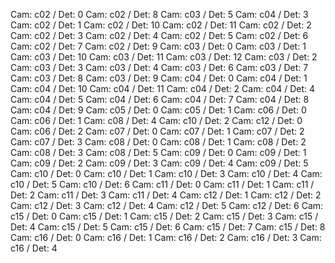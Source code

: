 Cam: c02 / Det: 0
Cam: c02 / Det: 8
Cam: c03 / Det: 5
Cam: c04 / Det: 3
Cam: c02 / Det: 1
Cam: c02 / Det: 10
Cam: c02 / Det: 11
Cam: c02 / Det: 2
Cam: c02 / Det: 3
Cam: c02 / Det: 4
Cam: c02 / Det: 5
Cam: c02 / Det: 6
Cam: c02 / Det: 7
Cam: c02 / Det: 9
Cam: c03 / Det: 0
Cam: c03 / Det: 1
Cam: c03 / Det: 10
Cam: c03 / Det: 11
Cam: c03 / Det: 12
Cam: c03 / Det: 2
Cam: c03 / Det: 3
Cam: c03 / Det: 4
Cam: c03 / Det: 6
Cam: c03 / Det: 7
Cam: c03 / Det: 8
Cam: c03 / Det: 9
Cam: c04 / Det: 0
Cam: c04 / Det: 1
Cam: c04 / Det: 10
Cam: c04 / Det: 11
Cam: c04 / Det: 2
Cam: c04 / Det: 4
Cam: c04 / Det: 5
Cam: c04 / Det: 6
Cam: c04 / Det: 7
Cam: c04 / Det: 8
Cam: c04 / Det: 9
Cam: c05 / Det: 0
Cam: c05 / Det: 1
Cam: c06 / Det: 0
Cam: c06 / Det: 1
Cam: c08 / Det: 4
Cam: c10 / Det: 2
Cam: c12 / Det: 0
Cam: c06 / Det: 2
Cam: c07 / Det: 0
Cam: c07 / Det: 1
Cam: c07 / Det: 2
Cam: c07 / Det: 3
Cam: c08 / Det: 0
Cam: c08 / Det: 1
Cam: c08 / Det: 2
Cam: c08 / Det: 3
Cam: c08 / Det: 5
Cam: c09 / Det: 0
Cam: c09 / Det: 1
Cam: c09 / Det: 2
Cam: c09 / Det: 3
Cam: c09 / Det: 4
Cam: c09 / Det: 5
Cam: c10 / Det: 0
Cam: c10 / Det: 1
Cam: c10 / Det: 3
Cam: c10 / Det: 4
Cam: c10 / Det: 5
Cam: c10 / Det: 6
Cam: c11 / Det: 0
Cam: c11 / Det: 1
Cam: c11 / Det: 2
Cam: c11 / Det: 3
Cam: c11 / Det: 4
Cam: c12 / Det: 1
Cam: c12 / Det: 2
Cam: c12 / Det: 3
Cam: c12 / Det: 4
Cam: c12 / Det: 5
Cam: c12 / Det: 6
Cam: c15 / Det: 0
Cam: c15 / Det: 1
Cam: c15 / Det: 2
Cam: c15 / Det: 3
Cam: c15 / Det: 4
Cam: c15 / Det: 5
Cam: c15 / Det: 6
Cam: c15 / Det: 7
Cam: c15 / Det: 8
Cam: c16 / Det: 0
Cam: c16 / Det: 1
Cam: c16 / Det: 2
Cam: c16 / Det: 3
Cam: c16 / Det: 4